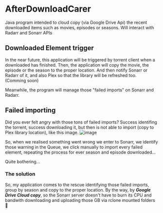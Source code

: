# AfterDownloadCarer
Java program intended to cloud copy (via Google Drive Api) the recent downloaded items such as movies, episodes or seasons. Will interact with Radarr and Sonarr APIs

## Downloaded Element trigger
In the near future, this application will be triggered by torrent client when a downloaded has finished. Then, the application will copy the movie, the episode or the season to the proper location. And then notify Sonarr or Radarr of it, and also Plex so that the library will be refreshed too.
(Comming soon)

Meanwhile, the program will manage those "failed imports" on Sonarr and Radarr.

## Failed importing
Did you ever felt angry with those tons of failed imports? Success identifing the torrent, success downloading it, but then is not able to import (copy to Plex library location), like this image.
![image](https://user-images.githubusercontent.com/73612508/181925552-f8cb441c-6f38-48f8-941b-94dfe228ea9f.png)

So, when we realised something went wrong we enter to Sonarr, we identify those warning in the Queue, we click manually to import every failed element, repeating the process for ever season and episode downloaded... 

Quite bothering...

### The solution
So, my application comes to the rescue identifying those failed imports, group by season and copy to the proper location. By the way, by ***Google Drive Cloud copy***, so the Sonarr server doesn't have to burn its CPU and bandwith downloading and uploading those GB via rclone mounted folders 🥰 

